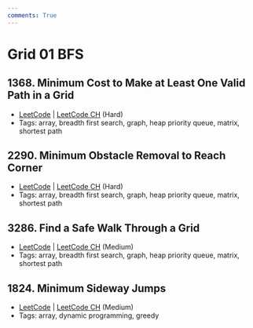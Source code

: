 ```yaml
---
comments: True
---
```


# Grid 01 BFS

## 1368. Minimum Cost to Make at Least One Valid Path in a Grid

-   [LeetCode](https://leetcode.com/problems/minimum-cost-to-make-at-least-one-valid-path-in-a-grid/) | [LeetCode CH](https://leetcode.cn/problems/minimum-cost-to-make-at-least-one-valid-path-in-a-grid/) (Hard)
-   Tags: array, breadth first search, graph, heap priority queue, matrix, shortest path


## 2290. Minimum Obstacle Removal to Reach Corner

-   [LeetCode](https://leetcode.com/problems/minimum-obstacle-removal-to-reach-corner/) | [LeetCode CH](https://leetcode.cn/problems/minimum-obstacle-removal-to-reach-corner/) (Hard)
-   Tags: array, breadth first search, graph, heap priority queue, matrix, shortest path


## 3286. Find a Safe Walk Through a Grid

-   [LeetCode](https://leetcode.com/problems/find-a-safe-walk-through-a-grid/) | [LeetCode CH](https://leetcode.cn/problems/find-a-safe-walk-through-a-grid/) (Medium)
-   Tags: array, breadth first search, graph, heap priority queue, matrix, shortest path


## 1824. Minimum Sideway Jumps

-   [LeetCode](https://leetcode.com/problems/minimum-sideway-jumps/) | [LeetCode CH](https://leetcode.cn/problems/minimum-sideway-jumps/) (Medium)
-   Tags: array, dynamic programming, greedy
